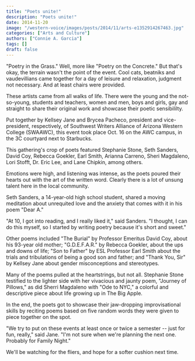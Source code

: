 ```yaml
---
title: "Poets unite!"
description: "Poets unite!"
date: 2014-11-20
image: "/western-voice/images/posts/2014/11/arts-e1352914267463.jpg"
categories: ["Arts and Culture"]
authors: ["Connie A. Garcia"]
tags: []
draft: false
---
```

"Poetry in the Grass." Well, more like "Poetry on the Concrete." But that's okay, the terrain wasn't the point of the event. Cool cats, beatniks and vaudevillians came together for a day of leisure and relaxation, judgment not necessary. And at least chairs were provided.

These artists came from all walks of life. There were the young and the not-so-young, students and teachers, women and men, boys and girls, gay and straight to share their original work and showcase their poetic sensibililty.

Put together by Kellsey Jane and Brycea Pacheco, president and vice-president, respectively, of Southwest Writers Alliance of Arizona Western College (SWAAWC), this event took place Oct. 16 on the AWC campus, in the 3C courtyard next to Starbucks.

This gathering's crop of poets featured Stephanie Stone, Seth Sanders, David Coy, Rebecca Goekler, Earl Smith, Arianna Carreno, Sheri Magdaleno, Lori Stofft, Dr. Eric Lee, and Lane Chipkin, among others.

Emotions were high, and listening was intense, as the poets poured their hearts out with the art of the written word. Clearly there is a lot of unsung talent here in the local community.

Seth Sanders, a 14-year-old high school student, shared a moving meditation about unrequited love and the anxiety that comes with it in his poem "Dear A."

"At 10, I got into reading, and I really liked it," said Sanders. "I thought, I can do this myself, so I started by writing poetry because it's short and sweet."

Other poems included "The Burial" by Professor Emeritus David Coy, about his 93-year old mother; "G.D.E.F.A.R." by Rebecca Goekler, about the ups and downs of life; "Son to Father" by ESL Professor Earl Smith about the trials and tribulations of being a good son and father; and "Thank You, Sir" by Kellsey Jane about gender misconceptions and stereotypes.

Many of the poems pulled at the heartstrings, but not all. Stephanie Stone testified to the lighter side with her vivacious and jaunty poem, "Journey of Pillows," as did Sherri Magdaleno with "Ode to NYC," a colorful and descriptive piece about life growing up in The Big Apple.

In the end, the poets got to showcase their jaw-dropping improvisational skills by reciting poems based on five random words they were given to piece together on the spot.

"We try to put on these events at least once or twice a semester -- just for fun, really," said Jane. "I'm not sure when we're planning the next one. Probably for Family Night."

We'll be watching for the fliers, and hope for a softer cushion next time.